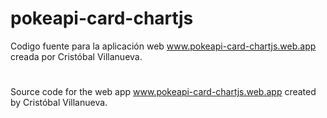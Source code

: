 # pokeapi-card-chartjs

Codigo fuente para la aplicación web www.pokeapi-card-chartjs.web.app creada por Cristóbal Villanueva.

#

Source code for the web app www.pokeapi-card-chartjs.web.app created by Cristóbal Villanueva.
